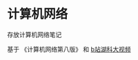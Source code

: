 # 计算机网络

存放计算机网络笔记

基于 《计算机网络第八版》 和 [b站湖科大视频](https://www.bilibili.com/video/BV1c4411d7jb/?spm_id_from=333.337.search-card.all.click&vd_source=455cd66440261e2e6a262d2bac0af320)
